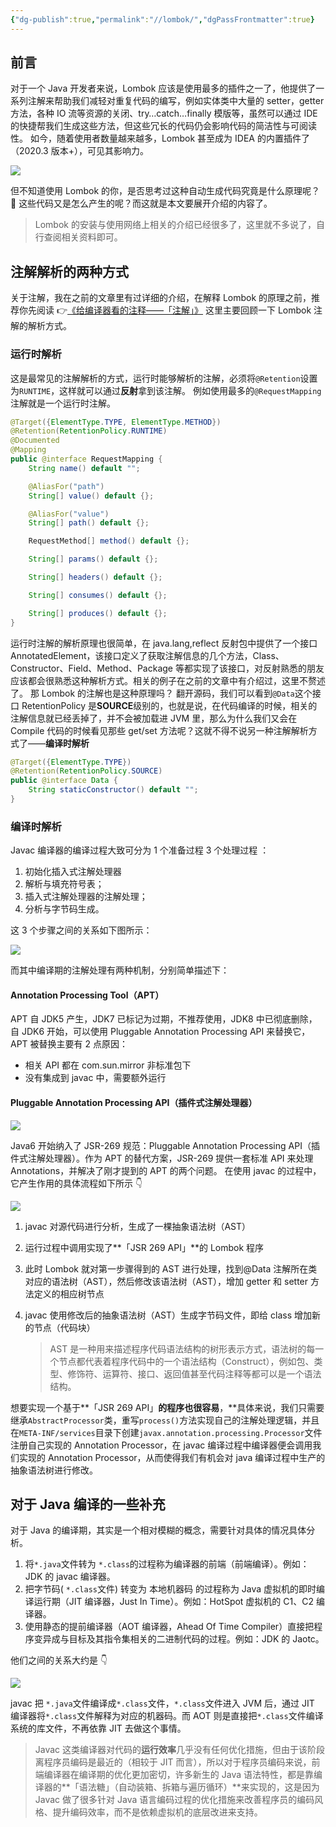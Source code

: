 ```yaml
---
{"dg-publish":true,"permalink":"//lombok/","dgPassFrontmatter":true}
---
```



## 前言

对于一个 Java 开发者来说，Lombok 应该是使用最多的插件之一了，他提供了一系列注解来帮助我们减轻对重复代码的编写，例如实体类中大量的 setter，getter 方法，各种 IO 流等资源的关闭、try…catch…finally 模版等，虽然可以通过 IDE 的快捷帮我们生成这些方法，但这些冗长的代码仍会影响代码的简洁性与可阅读性。
如今，随着使用者数量越来越多，Lombok 甚至成为 IDEA 的内置插件了（2020.3 版本+），可见其影响力。

![](https://cdn.ytools.xyz/uPic/fgJ94y20201209172523435.jpeg)

但不知道使用 Lombok 的你，是否思考过这种自动生成代码究竟是什么原理呢？🤔 这些代码又是怎么产生的呢？而这就是本文要展开介绍的内容了。

> Lombok 的安装与使用网络上相关的介绍已经很多了，这里就不多说了，自行查阅相关资料即可。

## 注解解析的两种方式

关于注解，我在之前的文章里有过详细的介绍，在解释 Lombok 的原理之前，推荐你先阅读 👉[《给编译器看的注释——「注解」》](https://mp.weixin.qq.com/s/SDCGghtNyluWiNpxSNp0mA)
这里主要回顾一下 Lombok 注解的解析方式。

### 运行时解析

这是最常见的注解解析的方式，运行时能够解析的注解，必须将`@Retention`设置为`RUNTIME`，这样就可以通过**反射**拿到该注解。
例如使用最多的`@RequestMapping`注解就是一个运行时注解。

```java
@Target({ElementType.TYPE, ElementType.METHOD})
@Retention(RetentionPolicy.RUNTIME)
@Documented
@Mapping
public @interface RequestMapping {
    String name() default "";

    @AliasFor("path")
    String[] value() default {};

    @AliasFor("value")
    String[] path() default {};

    RequestMethod[] method() default {};

    String[] params() default {};

    String[] headers() default {};

    String[] consumes() default {};

    String[] produces() default {};
}
```

运行时注解的解析原理也很简单，在 java.lang,reflect 反射包中提供了一个接口 AnnotatedElement，该接口定义了获取注解信息的几个方法，Class、Constructor、Field、Method、Package 等都实现了该接口，对反射熟悉的朋友应该都会很熟悉这种解析方式。相关的例子在之前的文章中有介绍过，这里不赘述了。
那 Lombok 的注解也是这种原理吗？
翻开源码，我们可以看到`@Data`这个接口 RetentionPolicy 是**SOURCE**级别的，也就是说，在代码编译的时候，相关的注解信息就已经丢掉了，并不会被加载进 JVM 里，那么为什么我们又会在 Compile 代码的时候看见那些 get/set 方法呢？这就不得不说另一种注解解析方式了——**编译时解析**

```java
@Target({ElementType.TYPE})
@Retention(RetentionPolicy.SOURCE)
public @interface Data {
    String staticConstructor() default "";
}
```

### 编译时解析

Javac 编译器的编译过程大致可分为 1 个准备过程 3 个处理过程 ：

1. 初始化插入式注解处理器
1. 解析与填充符号表；
1. 插入式注解处理器的注解处理；
1. 分析与字节码生成。

这 3 个步骤之间的关系如下图所示：

![](https://cdn.ytools.xyz/uPic/dVsO8Vimage.png)

而其中编译期的注解处理有两种机制，分别简单描述下：

#### Annotation Processing Tool（APT）

APT 自 JDK5 产生，JDK7 已标记为过期，不推荐使用，JDK8 中已彻底删除，自 JDK6 开始，可以使用 Pluggable Annotation Processing API 来替换它，APT 被替换主要有 2 点原因：

- 相关 API 都在 com.sun.mirror 非标准包下
- 没有集成到 javac 中，需要额外运行

#### Pluggable Annotation Processing API（插件式注解处理器）

![](<https://cdn.ytools.xyz/uPic/CaGHnCimage%20(1).png>)

Java6 开始纳入了 JSR-269 规范：Pluggable Annotation Processing API（插件式注解处理器）。作为 APT 的替代方案，JSR-269 提供一套标准 API 来处理 Annotations，并解决了刚才提到的 APT 的两个问题。
在使用 javac 的过程中，它产生作用的具体流程如下所示 👇

![](<https://cdn.ytools.xyz/uPic/gpVWS0image%20(2).png>)

1. javac 对源代码进行分析，生成了一棵抽象语法树（AST）
1. 运行过程中调用实现了**「JSR 269 API」**的 Lombok 程序
1. 此时 Lombok 就对第一步骤得到的 AST 进行处理，找到@Data 注解所在类对应的语法树（AST），然后修改该语法树（AST），增加 getter 和 setter 方法定义的相应树节点
1. javac 使用修改后的抽象语法树（AST）生成字节码文件，即给 class 增加新的节点（代码块）

   > AST 是一种用来描述程序代码语法结构的树形表示方式，语法树的每一个节点都代表着程序代码中的一个语法结构（Construct），例如包、类型、修饰符、运算符、接口、返回值甚至代码注释等都可以是一个语法结构。

想要实现一个基于**「JSR 269 API」**的程序也很容易**，**具体来说，我们只需要继承`AbstractProcessor`类，重写`process()`方法实现自己的注解处理逻辑，并且在`META-INF/services`目录下创建`javax.annotation.processing.Processor`文件注册自己实现的 Annotation Processor，在 javac 编译过程中编译器便会调用我们实现的 Annotation Processor，从而使得我们有机会对 java 编译过程中生产的抽象语法树进行修改。

## 对于 Java 编译的一些补充

对于 Java 的编译期，其实是一个相对模糊的概念，需要针对具体的情况具体分析。

1. 将`*.java`文件转为 `*.class`的过程称为编译器的前端（前端编译）。例如：JDK 的 javac 编译器。
1. 把字节码( `*.class`文件) 转变为 本地机器码 的过程称为 Java 虚拟机的即时编译运行期（JIT 编译器，Just In Time）。例如：HotSpot 虚拟机的 C1、C2 编译器。
1. 使用静态的提前编译器（AOT 编译器，Ahead Of Time Compiler）直接把程序变异成与目标及其指令集相关的二进制代码的过程。例如：JDK 的 Jaotc。

他们之间的关系大约是 👇

![](https://cdn.ytools.xyz/uPic/AMiRMZ15734544331781.jpeg)

javac 把 `*.java`文件编译成`*.class`文件，`*.class`文件进入 JVM 后，通过 JIT 编译器将`*.class`文件解释为对应的机器码。而 AOT 则是直接把`*.class`文件编译系统的库文件，不再依靠 JIT 去做这个事情。

> Javac 这类编译器对代码的**运行效率**几乎没有任何优化措施，但由于该阶段离程序员编码是最近的（相较于 JIT 而言），所以对于程序员编码来说，前端编译器在编译期的优化更加密切，许多新生的 Java 语法特性，都是靠编译器的**「语法糖」（自动装箱、拆箱与遍历循环）**来实现的，这是因为 Javac 做了很多针对 Java 语言编码过程的优化措施来改善程序员的编码风格、提升编码效率，而不是依赖虚拟机的底层改进来支持。

